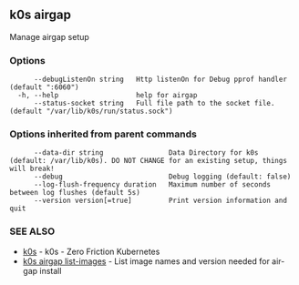 ## k0s airgap

Manage airgap setup

### Options

```shell
      --debugListenOn string   Http listenOn for Debug pprof handler (default ":6060")
  -h, --help                   help for airgap
      --status-socket string   Full file path to the socket file. (default "/var/lib/k0s/run/status.sock")
```

### Options inherited from parent commands

```shell
      --data-dir string                Data Directory for k0s (default: /var/lib/k0s). DO NOT CHANGE for an existing setup, things will break!
      --debug                          Debug logging (default: false)
      --log-flush-frequency duration   Maximum number of seconds between log flushes (default 5s)
      --version version[=true]         Print version information and quit
```

### SEE ALSO

* [k0s](k0s.md) - k0s - Zero Friction Kubernetes
* [k0s airgap list-images](k0s_airgap_list-images.md) - List image names and version needed for air-gap install
